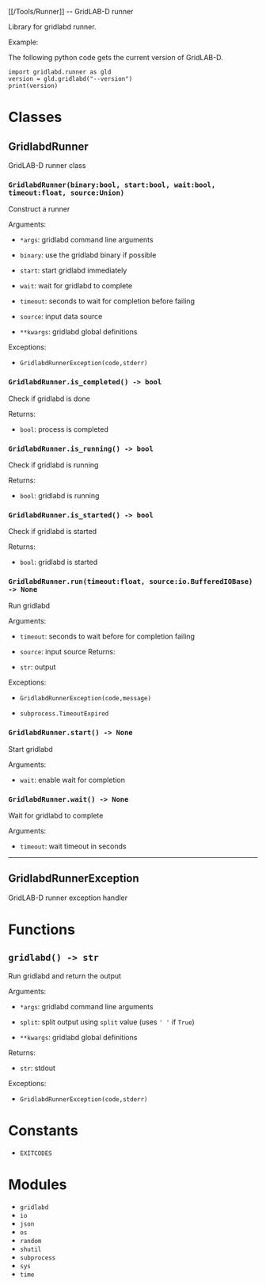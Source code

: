 [[/Tools/Runner]] -- GridLAB-D runner

Library for gridlabd runner.

Example:

The following python code gets the current version of GridLAB-D.

~~~
import gridlabd.runner as gld
version = gld.gridlabd("--version")
print(version)
~~~



# Classes

## GridlabdRunner

GridLAB-D runner class

### `GridlabdRunner(binary:bool, start:bool, wait:bool, timeout:float, source:Union)`

Construct a runner

Arguments:

* `*args`: gridlabd command line arguments

* `binary`: use the gridlabd binary if possible

* `start`: start gridlabd immediately

* `wait`: wait for gridlabd to complete

* `timeout`: seconds to wait for completion before failing

* `source`: input data source

* `**kwargs`: gridlabd global definitions

Exceptions:

* `GridlabdRunnerException(code,stderr)`


### `GridlabdRunner.is_completed() -> bool`

Check if gridlabd is done

Returns:

* `bool`: process is completed


### `GridlabdRunner.is_running() -> bool`

Check if gridlabd is running

Returns:

* `bool`: gridlabd is running


### `GridlabdRunner.is_started() -> bool`

Check if gridlabd is started

Returns:

* `bool`: gridlabd is started


### `GridlabdRunner.run(timeout:float, source:io.BufferedIOBase) -> None`

Run gridlabd

Arguments:

* `timeout`: seconds to wait before for completion failing

* `source`: input source
Returns:

* `str`: output

Exceptions:

* `GridlabdRunnerException(code,message)`

* `subprocess.TimeoutExpired`


### `GridlabdRunner.start() -> None`

Start gridlabd

Arguments:

* `wait`: enable wait for completion


### `GridlabdRunner.wait() -> None`

Wait for gridlabd to complete

Arguments:

* `timeout`: wait timeout in seconds


---

## GridlabdRunnerException

GridLAB-D runner exception handler

# Functions

## `gridlabd() -> str`

Run gridlabd and return the output

Arguments:

* `*args`: gridlabd command line arguments

* `split`: split output using `split` value (uses `'
'` if `True`)

* `**kwargs`: gridlabd global definitions

Returns:

* `str`: stdout

Exceptions:

* `GridlabdRunnerException(code,stderr)`


# Constants

* `EXITCODES`

# Modules

* `gridlabd`
* `io`
* `json`
* `os`
* `random`
* `shutil`
* `subprocess`
* `sys`
* `time`
